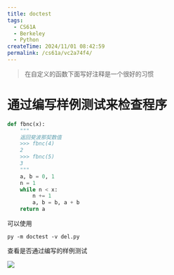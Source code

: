 ```yaml
---
title: doctest
tags:
  - CS61A
  - Berkeley
  - Python
createTime: 2024/11/01 08:42:59
permalink: /cs61a/vc2a74f4/
---
```


>在自定义的函数下面写好注释是一个很好的习惯


# 通过编写样例测试来检查程序

```py
def fbnc(x):
    """
    返回斐波那契数值
    >>> fbnc(4)
    2
    >>> fbnc(5)
    3
    """
    a, b = 0, 1
    n = 1
    while n < x:
        n += 1
        a, b = b, a + b
    return a
```

可以使用

```shell
py -m doctest -v del.py
```
查看是否通过编写的样例测试

![](https://cdn.jsdelivr.net/gh/zzyAJohn/Blog-Image/2024-11-01/202411011251789.png)



